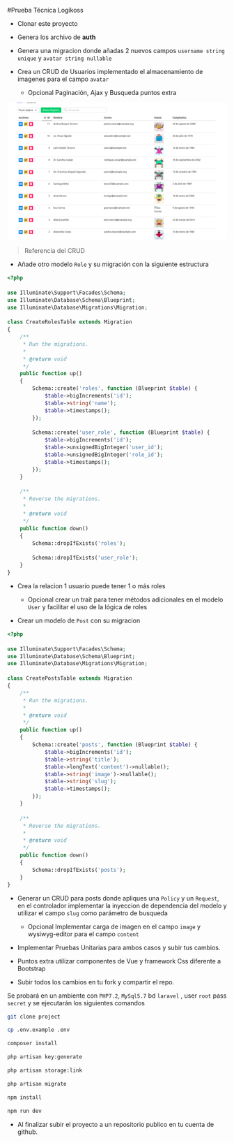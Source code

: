 #Prueba Técnica Logikoss

- Clonar este proyecto

- Genera los archivo de **auth**
- Genera una migracion donde añadas 2 nuevos campos `username string unique`  y `avatar string nullable`
- Crea un CRUD de Usuarios implementado el almacenamiento de imagenes para el campo `avatar`
    - Opcional Paginación, Ajax y Busqueda puntos extra

![Cap](caps/img1.png)
> Referencia del CRUD

- Añade otro modelo `Role` y su migración con la siguiente estructura
```php
<?php

use Illuminate\Support\Facades\Schema;
use Illuminate\Database\Schema\Blueprint;
use Illuminate\Database\Migrations\Migration;

class CreateRolesTable extends Migration
{
    /**
     * Run the migrations.
     *
     * @return void
     */
    public function up()
    {
        Schema::create('roles', function (Blueprint $table) {
            $table->bigIncrements('id');
            $table->string('name');
            $table->timestamps();
        });
        
        Schema::create('user_role', function (Blueprint $table) {
            $table->bigIncrements('id');
            $table->unsignedBigInteger('user_id');
            $table->unsignedBigInteger('role_id');
            $table->timestamps();
        });
    }

    /**
     * Reverse the migrations.
     *
     * @return void
     */
    public function down()
    {
        Schema::dropIfExists('roles');
        
        Schema::dropIfExists('user_role');
    }
}

```
- Crea la relacion 1 usuario puede tener 1 o más roles
    - Opcional crear un trait para tener métodos adicionales en el modelo `User` y facilitar el uso de la lógica de roles
    
- Crear un modelo de `Post` con su migracion

```php
<?php

use Illuminate\Support\Facades\Schema;
use Illuminate\Database\Schema\Blueprint;
use Illuminate\Database\Migrations\Migration;

class CreatePostsTable extends Migration
{
    /**
     * Run the migrations.
     *
     * @return void
     */
    public function up()
    {
        Schema::create('posts', function (Blueprint $table) {
            $table->bigIncrements('id');
            $table->string('title');
            $table->longText('content')->nullable();
            $table->string('image')->nullable();
            $table->string('slug');
            $table->timestamps();
        });
    }

    /**
     * Reverse the migrations.
     *
     * @return void
     */
    public function down()
    {
        Schema::dropIfExists('posts');
    }
}

```
- Generar un CRUD para posts donde apliques una `Policy` y un `Request`, en el controlador implementar la inyeccion de dependencia del modelo y utilizar el campo `slug` como parámetro de busqueda
    - Opcional Implementar carga de imagen en el campo `image` y wysiwyg-editor para el campo `content`
    
- Implementar Pruebas Unitarias para ambos casos y subir tus cambios.

- Puntos extra utilizar componentes de Vue y framework Css diferente a Bootstrap

- Subir todos los cambios en tu fork y compartir el repo.

Se probará en un ambiente con `PHP7.2`, `MySql5.7` bd `laravel` , user `root` pass `secret`  y se ejecutarán los siguientes comandos

```bash
git clone project
```
```bash
cp .env.example .env
```
```bash
composer install
```
```bash
php artisan key:generate
```
```bash
php artisan storage:link
```
```bash
php artisan migrate
```
```bash
npm install
```
```bash
npm run dev
```
- Al finalizar subir el proyecto a un repositorio publico en tu cuenta de github.
